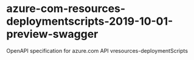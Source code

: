 # azure-com-resources-deploymentscripts-2019-10-01-preview-swagger
OpenAPI specification for azure.com API vresources-deploymentScripts
